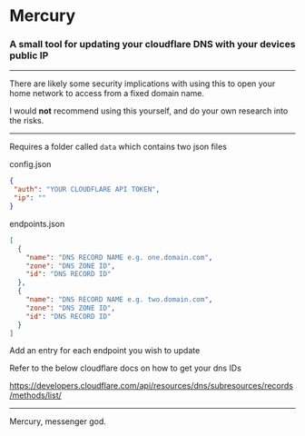 # Mercury

### A small tool for updating your cloudflare DNS with your devices public IP

---

There are likely some security implications with using this to open your home network to access from a fixed domain name.

I would **not** recommend using this yourself, and do your own research into the risks.

---

Requires a folder called `data` which contains two json files

config.json
```json
{
 "auth": "YOUR CLOUDFLARE API TOKEN",
 "ip": ""
}
```

endpoints.json
```json
[
  {
    "name": "DNS RECORD NAME e.g. one.domain.com",
    "zone": "DNS ZONE ID",
    "id": "DNS RECORD ID"
  },
  {
    "name": "DNS RECORD NAME e.g. two.domain.com",
    "zone": "DNS ZONE ID",
    "id": "DNS RECORD ID"
  }
]
```

Add an entry for each endpoint you wish to update

Refer to the below cloudflare docs on how to get your dns IDs

https://developers.cloudflare.com/api/resources/dns/subresources/records/methods/list/

---

Mercury, messenger god.